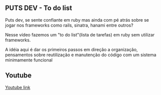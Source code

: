 ## PUTS DEV - To do list

Puts dev, se sente confiante em ruby mas ainda com pé atrás sobre se jogar nos frameworks como rails, sinatra, hanami entre outros?

Nesse vídeo fazemos um "to do list"(lista de tarefas) em ruby sem utilizar frameworks.

A idéia aqui é dar os primeiros passos em direção a organização,  pensamentos sobre reutilização e manutenção do código com um sistema minimamente funcional

## Youtube

[Youtube link](https://www.youtube.com/watch?v=HQPHAy3_hfE)